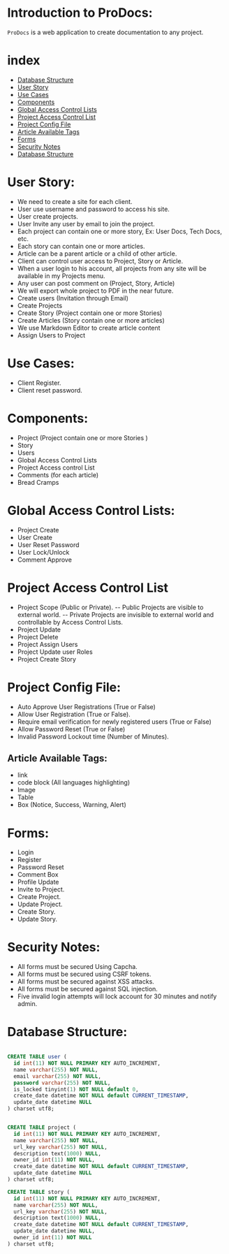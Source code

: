 # Introduction to ProDocs:
`ProDocs` is a web application to create documentation to any project.

# index
- [Database Structure](#database-structure)
- [User Story](#user-story)
- [Use Cases](#Use-Cases)
- [Components](#Components)
- [Global Access Control Lists](#Global-Access-Control-Lists)
- [Project Access Control List](#Project-Access-Control-List)
- [Project Config File](#Project-Config-File)
- [Article Available Tags](#Article-Available-Tags)
- [Forms](#Forms)
- [Security Notes](#Security-Notes)
- [Database Structure](#database-structure)

# User Story:
- We need to create a site for each client.
- User use username and password to access his site.
- User create projects.
- User Invite any user by email to join the project.
- Each project can contain one or more story, Ex: User Docs, Tech Docs, etc.
- Each story can contain one or more articles.
- Article can be a parent article or a child of other article.
- Client can control user access to Project, Story or Article.
- When a user login to his account, all projects from any site will be available in my Projects menu.
- Any user can post comment on (Project, Story, Article)
- We will export whole project to PDF in the near future.
- Create users (Invitation through Email)
- Create Projects
- Create Story (Project contain one or more Stories)
- Create Articles (Story contain one or more articles)
- We use Markdown Editor to create article content
- Assign Users to Project


# Use Cases:
- Client Register.
- Client reset password.


# Components:
- Project (Project contain one or more Stories )
- Story
- Users
- Global Access Control Lists
- Project Access control List
- Comments (for each article)
- Bread Cramps


# Global Access Control Lists:
- Project Create
- User Create
- User Reset Password
- User Lock/Unlock
- Comment Approve

# Project Access Control List
- Project Scope (Public or Private).
-- Public Projects are visible to external world.
-- Private Projects are invisible to external world and controllable by Access Control Lists.
- Project Update
- Project Delete
- Project Assign Users
- Project Update user Roles
- Project Create Story


# Project Config File:
- Auto Approve User Registrations (True or False)
- Allow User Registration (True or False).
- Require email verification for newly registered users (True or False)
- Allow Password Reset (True or False)
- Invalid Password Lockout time (Number of Minutes).


## Article Available Tags:
- link
- code block (All languages highlighting)
- Image
- Table
- Box (Notice, Success, Warning, Alert)


# Forms:
- Login
- Register
- Password Reset
- Comment Box
- Profile Update
- Invite to Project.
- Create Project.
- Update Project.
- Create Story.
- Update Story.


# Security Notes:
- All forms must be secured Using Capcha.
- All forms must be secured using CSRF tokens.
- All forms must be secured against XSS attacks.
- All forms must be secured against SQL injection.
- Five invalid login attempts will lock account for 30 minutes and notify admin.


# Database Structure:

```sql

CREATE TABLE user (
  id int(11) NOT NULL PRIMARY KEY AUTO_INCREMENT,
  name varchar(255) NOT NULL,
  email varchar(255) NOT NULL,
  password varchar(255) NOT NULL,
  is_locked tinyint(1) NOT NULL default 0,
  create_date datetime NOT NULL default CURRENT_TIMESTAMP,
  update_date datetime NULL
) charset utf8;


CREATE TABLE project (
  id int(11) NOT NULL PRIMARY KEY AUTO_INCREMENT,
  name varchar(255) NOT NULL,
  url_key varchar(255) NOT NULL,
  description text(1000) NULL,
  owner_id int(11) NOT NULL,
  create_date datetime NOT NULL default CURRENT_TIMESTAMP,
  update_date datetime NULL
) charset utf8;

CREATE TABLE story (
  id int(11) NOT NULL PRIMARY KEY AUTO_INCREMENT,
  name varchar(255) NOT NULL,
  url_key varchar(255) NOT NULL,
  description text(1000) NULL,
  create_date datetime NOT NULL default CURRENT_TIMESTAMP,
  update_date datetime NULL,
  owner_id int(11) NOT NULL
) charset utf8;

```
